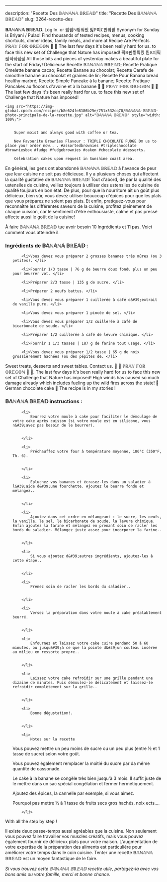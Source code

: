 ---
description: "Recette Des 𝔹𝔸ℕ𝔸ℕ𝔸 𝔹ℝ𝔼𝔸𝔻"
title: "Recette Des 𝔹𝔸ℕ𝔸ℕ𝔸 𝔹ℝ𝔼𝔸𝔻"
slug: 3264-recette-des

<p>
	<strong>𝔹𝔸ℕ𝔸ℕ𝔸 𝔹ℝ𝔼𝔸𝔻</strong>. 
	Log In. or 핊핌ℕ픻픸핐 핊ℙ피ℂ핀픸핃 Synonym for Sunday is Briyani / Pulao! Find thousands of tested recipes, menus, cooking shortcuts, dinner ideas, family meals, and more at Recipe Are Perfects ℙℝ𝔸𝕐 𝔽𝕆ℝ 𝕆ℝ𝔼𝔾𝕆ℕ 🙏 🙏 The last few days it&#39;s been really hard for us. to face this new set of Challenge that Nature has imposed! 픽ℝ핀픻픸핐 픹ℝ피픸핂픽픸핊핋 All those bits and pieces of yesterday makes a beautiful plate for the start of Friday! Delicieuse Recette 𝔹𝔸ℕ𝔸ℕ𝔸 𝔹ℝ𝔼𝔸𝔻; Recette Pratique Omelette banane cacao; Recette Banane au chocolat; Recette Carafe de smoothie banane au chocolat et graines de lin; Recette Pour Banana bread healthy marbré; Recette Simple Pancake à la banane; Recette Pratique Pancakes au flocons d&#39;avoine et à la banane 🙏 🙏 ℙℝ𝔸𝕐 𝔽𝕆ℝ 𝕆ℝ𝔼𝔾𝕆ℕ 🙏 🙏 The last few days it&#39;s been really hard for us. to face this new set of Challenge that Nature has imposed!
</p>
<p>
	
	<img src="https://img-global.cpcdn.com/recipes/b8e624fe8186b25e/751x532cq70/𝔹𝔸ℕ𝔸ℕ𝔸-𝔹ℝ𝔼𝔸𝔻-photo-principale-de-la-recette.jpg" alt="𝔹𝔸ℕ𝔸ℕ𝔸 𝔹ℝ𝔼𝔸𝔻" style="width: 100%;">
	
	
		Super moist and always good with coffee or tea.
	
		New Favourite Brownies Flavour : TRIPLE CHOCOLATE FUDGE Dm us to place your order now.. . #assortedbrownies #triplechocolate #browniesbox #fudge #fudgebrownies #caken #chocolate #desserts.
	
		Celebration cakes upon request in Sunshine coast area.
	
</p>

En général, les gens ont abandonné 𝔹𝔸ℕ𝔸ℕ𝔸 𝔹ℝ𝔼𝔸𝔻 à l'avance de peur que leur cuisine ne soit pas délicieuse. Il y a plusieurs choses qui affectent la qualité gustative de 𝔹𝔸ℕ𝔸ℕ𝔸 𝔹ℝ𝔼𝔸𝔻! Tout d'abord, de par la qualité des ustensiles de cuisine, veillez toujours à utiliser des ustensiles de cuisine de qualité toujours en bon état. De plus, pour que la nourriture ait un goût plus délicieux, bien sûr, vous devez utiliser beaucoup d'épices pour que les plats que vous préparez ne soient pas plats. Et enfin, pratiquez-vous pour reconnaître les différentes saveurs de la cuisine, profitez pleinement de chaque cuisson, car le sentiment d'être enthousiaste, calme et pas pressé affecte aussi le goût de la cuisine!

<!--inarticleads1-->

À faire 𝔹𝔸ℕ𝔸ℕ𝔸 𝔹ℝ𝔼𝔸𝔻 tue avoir besoin 10 Ingrédients et 11 pas. Voici comment vous atteindre il.

<h3>Ingrédients de 𝔹𝔸ℕ𝔸ℕ𝔸 𝔹ℝ𝔼𝔸𝔻 :</h3>

<ol>
	
		<li>Vous devez vous préparer 2 grosses bananes très mûres (ou 3 petites). </li>
	
		<li>Fournir 1/3 tasse | 76 g de beurre doux fondu plus un peu pour beurrer vot. </li>
	
		<li>Préparer 2/3 tasse | 135 g de sucre. </li>
	
		<li>Préparer 2 oeufs battus. </li>
	
		<li>Vous devez vous préparer 1 cuillerée à café d&#39;extrait de vanille pure. </li>
	
		<li>Vous devez vous préparer 1 pincée de sel. </li>
	
		<li>Vous devez vous préparer 1/2 cuillerée à café de bicarbonate de soude. </li>
	
		<li>Préparer 1/2 cuillerée à café de levure chimique. </li>
	
		<li>Fournir 1 1/3 tasses | 187 g de farine tout usage. </li>
	
		<li>Vous devez vous préparer 1/2 tasse | 65 g de noix grossièrement hachées (ou des pépites de. </li>
	
</ol>

Sweet treats, desserts and sweet tables. Contact us. 🙏 🙏 ℙℝ𝔸𝕐 𝔽𝕆ℝ 𝕆ℝ𝔼𝔾𝕆ℕ 🙏 🙏. The last few days it&#39;s been really hard for us to face this new set of Challenge that Nature has imposed! High winds has caused so much damage already which includes fueling up the wild fires across the state! 🍫 German chocolate cake 🍫 The recipe is in my stories ! 

<!--inarticleads2-->

<h3>𝔹𝔸ℕ𝔸ℕ𝔸 𝔹ℝ𝔼𝔸𝔻 instructions :</h3>

<ol>
	
		<li>
			Beurrez votre moule à cake pour faciliter le démoulage de votre cake après cuisson (si votre moule est en silicone, vous n&#39;avez pas besoin de le beurrer).
			
			
		</li>
	
		<li>
			Préchauffez votre four à température moyenne, 180°C (350°F, Th. 6).
			
			
		</li>
	
		<li>
			Epluchez vos bananes et écrasez-les dans un saladier à l&#39;aide d&#39;une fourchette. Ajoutez le beurre fondu et mélangez..
			
			
		</li>
	
		<li>
			Ajoutez dans cet ordre en mélangeant : le sucre, les oeufs, la vanille, le sel, le bicarbonate de soude, la levure chimique. Enfin ajoutez la farine et mélangez en prenant soin de racler les bords du saladier. Mélangez juste assez pour incorporer la farine..
			
			
		</li>
	
		<li>
			Si vous ajoutez d&#39;autres ingrédients, ajoutez-les à cette étape..
			
			
		</li>
	
		<li>
			Prenez soin de racler les bords du saladier..
			
			
		</li>
	
		<li>
			Versez la préparation dans votre moule à cake préalablement beurré.
			
			
		</li>
	
		<li>
			Enfournez et laissez votre cake cuire pendand 50 à 60 minutes, ou jusqu&#39;à ce que la pointe d&#39;un couteau insérée au milieu en ressorte propre..
			
			
		</li>
	
		<li>
			Laissez votre cake refroidir sur une grille pendant une dizaine de minutes. Puis démoulez-le délicatement et laissez-le refroidir complètement sur la grille..
			
			
		</li>
	
		<li>
			Bonne dégustation!.
			
			
		</li>
	
		<li>
			Notes sur la recette

Vous pouvez mettre un peu moins de sucre ou un peu plus (entre ½ et 1 tasse de sucre) selon votre goût.

Vous pouvez également remplacer la moitié du sucre par da même quantité de cassonade.

Le cake à la banane se congèle très bien jusqu&#39;à 3 mois. Il suffit juste de le mettre dans un sac spécial congélation et fermer hermétiquement.

Ajoutez des épices, la cannelle par exemple, si vous aimez.

Pourquoi pas mettre ½ à 1 tasse de fruits secs gros hachés, noix ects....
			
			
		</li>
	
</ol>

With all the step by step ! 

<!--inarticleads1-->

<p>
Il existe deux passe-temps aussi agréables que la cuisine. Non seulement vous pouvez faire travailler vos muscles créatifs, mais vous pouvez également fournir de délicieux plats pour votre maison. L'augmentation de votre expertise de la préparation des aliments est particulière pour améliorer votre temps dans le coin cuisine. Tenter une recette 𝔹𝔸ℕ𝔸ℕ𝔸 𝔹ℝ𝔼𝔸𝔻 est un moyen fantastique de le faire.
</p>

<p>
<i>Si vous trouvez cette 𝔹𝔸ℕ𝔸ℕ𝔸 𝔹ℝ𝔼𝔸𝔻 recette utile, partagez-la avec vos bons amis ou votre famille, merci et bonne chance.</i>
</p>
